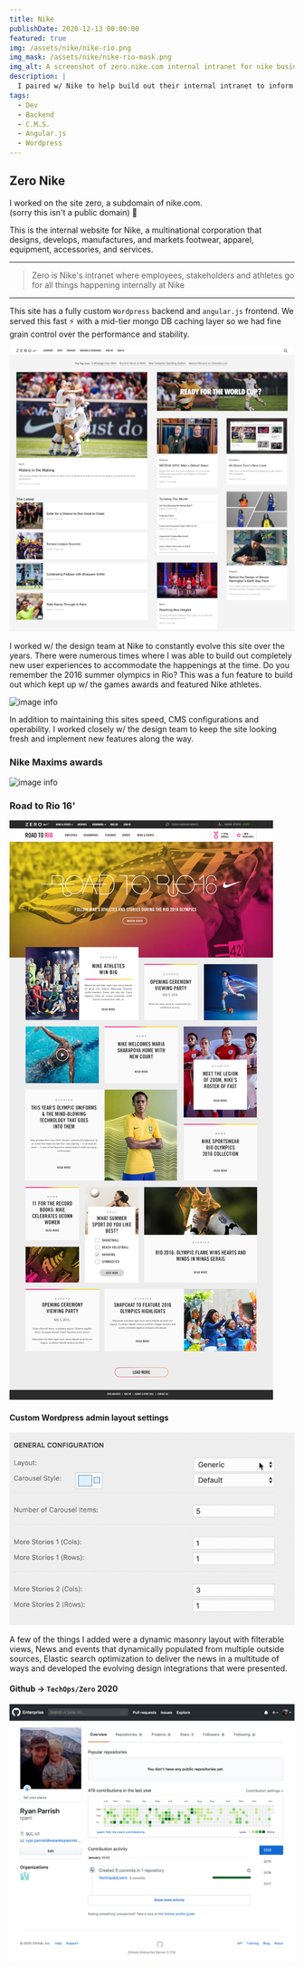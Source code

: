```yaml
---
title: Nike
publishDate: 2020-12-13 00:00:00
featured: true
img: /assets/nike/nike-rio.png
img_mask: /assets/nike/nike-rio-mask.png
img_alt: A screenshot of zero.nike.com internal intranet for nike business
description: |
  I paired w/ Nike to help build out their internal intranet to inform employees and athletes of the latest happening at Nike. Just do it!
tags:
  - Dev
  - Backend
  - C.M.S.
  - Angular.js
  - Wordpress
---
```


## Zero Nike 

I worked on the site zero, a subdomain of nike.com.<br>
(sorry this isn't a public domain) 🙁  

This is the internal website for Nike, a multinational corporation that designs, develops, manufactures, and markets footwear, apparel, equipment, accessories, and services.

---
> Zero is Nike's intranet where employees, stakeholders and athletes go for all things happening internally at Nike
---

This site has a fully custom `Wordpress` backend and `angular.js` frontend. We served this fast ⚡ with a mid-tier mongo DB caching layer so we had fine grain control over the performance and stability. 

![image info](/public/assets/nike/zero2019_sm.png)

I worked w/ the design team at Nike to constantly evolve this site over the years. There were numerous times where I was able to build out completely new user experiences to accommodate the happenings at the time. Do you remember the 2016 summer olympics in Rio? This was a fun feature to build out which kept up w/ the games awards and featured Nike athletes. 


![image info](/public/assets/nike/nike-q1.png)

In addition to maintaining this sites speed, CMS configurations and operability. I worked closely w/ the design team to keep the site looking fresh and implement new features along the way.

### Nike Maxims awards
![image info](/public/assets/nike/nike-maxim-awards.png)

### Road to Rio 16'
![image info](/public/assets/nike/nike-rio.jpg)

#### Custom Wordpress admin layout settings
![image info](/public/assets/nike/wordpress-admin-ui.gif)


A few of the things I added were a dynamic masonry layout with filterable views, News and events that dynamically populated from multiple outside sources, Elastic search optimization to deliver the news in a multitude of ways and developed the evolving design integrations that were presented. 


#### Github -> `TechOps/Zero` 2020
![image info](/public/assets/nike/github.nike.png)